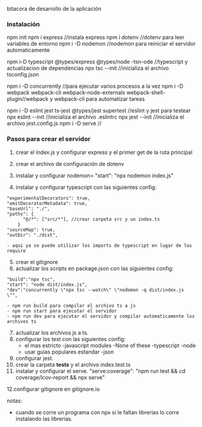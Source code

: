 bitacora de desarrollo de la aplicación

### Instalación

npm init
npm i express //instala express
npm i dotenv //dotenv para leer variables de entorno
npm i -D nodemon //nodemon para reiniciar el servidor automaticamente

<!-- * typescript -->
npm i-D typescript @types/express @types/node -tsn-ode //typescript y actualizacion de dependencias
npx tsc --init //inicializa el archivo tsconfig.json

npm i -D concurrently //para ejecutar varios procesos a la vez
npm i -D webpack webpack-cli webpack-node-externals webpack-shell-plugin//webpack y webpack-cli para automatizar tareas

<!-- * tests -->
npm i -D eslint jest ts-jest @types/jest supertest //eslint y jest para testear
npx eslint --init //inicializa el archivo .eslintrc
npx jest --init //inicializa el archivo jest.config.js
npm i -D serve //


### Pasos para crear el servidor

1. crear el index.js y configurar express y el primer get de la ruta principal

2. crear el archivo de configuración de dotenv

3. instalar y configurar nodemon= "start": "npx nodemon index.js"

4. instalar y configurar typescript con las siguientes config:

~~~
"experimentalDecorators": true,
"emitDecoratorMetadata": true,
"baseUrl": "./",
"paths": {
      "@/*": ["src/*"], //crear carpeta src y un index.ts
    }
"sourceMap": true,
"outDir": "./dist",
~~~

    - aqui ya se puede utilizar los imports de typescript en lugar de los require

5. crear el gitignore
6. actualizar los scripts en package.json con las siguientes config:

~~~
"build":"npx tsc",
"start": "node dist/index.js",
"dev":"concurrently \"npx tsc --watch\" \"nodemon -q dist/index.js \"",
~~~
    - npm run build para compilar el archivo ts a js
    - npm run start para ejecutar el servidor
    - npm run dev para ejecutar el servidor y compilar automaticamente los archivos ts

7. actualizar los archivos js a ts.
8. configurar los test con las siguientes config:
    - el mas estricto
    -javascript modules
    -None of these
    -typescript
    -node
    - usar guias populares estandar
    -json
9. configurar jest.
10. crear la carpeta __tests__ y el archivo index.test.ts
11. instalar y configurar el serve.
    "serve:coverage": "npm run test && cd coverage/lcov-report && npx serve"

12.configurar gitignore en gitignore.io


notas:

* cuando se corre un programa con npx si le faltan librerias lo corre instalando las librerias.